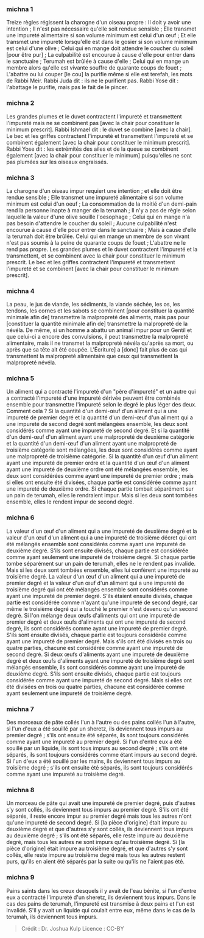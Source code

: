 
### michna 1
Treize règles régissent la charogne d'un oiseau propre : Il doit y avoir une intention ; Il n'est pas nécessaire qu'elle soit rendue sensible ; Elle transmet une impureté alimentaire si son volume minimum est celui d'un œuf ; Et elle transmet une impureté lorsqu'elle est dans le gosier si son volume minimum est celui d'une olive ; Celui qui en mange doit attendre le coucher du soleil [pour être pur] ; La culpabilité est encourue à cause d'elle pour entrer dans le sanctuaire ; Terumah est brûlée à cause d'elle ; Celui qui en mange un membre alors qu'elle est vivante souffre de quarante coups de fouet ; L'abattre ou lui couper [le cou] la purifie même si elle est terefah, les mots de Rabbi Meir. Rabbi Juda dit : ils ne le purifient pas. Rabbi Yose dit : l'abattage le purifie, mais pas le fait de le pincer.

### michna 2
Les grandes plumes et le duvet contractent l'impureté et transmettent l'impureté mais ne se combinent pas [avec la chair pour constituer le minimum prescrit]. Rabbi Ishmael dit : le duvet se combine [avec la chair]. Le bec et les griffes contractent l'impureté et transmettent l'impureté et se combinent également [avec la chair pour constituer le minimum prescrit]. Rabbi Yose dit : les extrémités des ailes et de la queue se combinent également [avec la chair pour constituer le minimum] puisqu'elles ne sont pas plumées sur les oiseaux engraissés.

### michna 3
La charogne d'un oiseau impur requiert une intention ; et elle doit être rendue sensible ; Elle transmet une impureté alimentaire si son volume minimum est celui d'un oeuf ; La consommation de la moitié d'un demi-pain rend la personne inapte à manger de la terumah ; Il n'y a pas de règle selon laquelle la valeur d'une olive souille l'oesophage ; Celui qui en mange n'a pas besoin d'attendre le coucher du soleil ; Aucune culpabilité n'est encourue à cause d'elle pour entrer dans le sanctuaire ; Mais à cause d'elle la terumah doit être brûlée. Celui qui en mange un membre de son vivant n'est pas soumis à la peine de quarante coups de fouet ; L'abattre ne le rend pas propre. Les grandes plumes et le duvet contractent l'impureté et la transmettent, et se combinent avec la chair pour constituer le minimum prescrit. Le bec et les griffes contractent l'impureté et transmettent l'impureté et se combinent [avec la chair pour constituer le minimum prescrit].

### michna 4
La peau, le jus de viande, les sédiments, la viande séchée, les os, les tendons, les cornes et les sabots se combinent [pour constituer la quantité minimale afin de] transmettre la malpropreté des aliments, mais pas pour [constituer la quantité minimale afin de] transmettre la malpropreté de la névéla. De même, si un homme a abattu un animal impur pour un Gentil et que celui-ci a encore des convulsions, il peut transmettre la malpropreté alimentaire, mais il ne transmet la malpropreté névéla qu'après sa mort, ou après que sa tête ait été coupée. L'Écriture] a [donc] fait plus de cas qui transmettent la malpropreté alimentaire que ceux qui transmettent la malpropreté névéla.

### michna 5
Un aliment qui a contracté l'impureté d'un "père d'impureté" et un autre qui a contracté l'impureté d'une impureté dérivée peuvent être combinés ensemble pour transmettre l'impureté selon le degré le plus léger des deux. Comment cela ? Si la quantité d'un demi-œuf d'un aliment qui a une impureté de premier degré et la quantité d'un demi-œuf d'un aliment qui a une impureté de second degré sont mélangées ensemble, les deux sont considérés comme ayant une impureté de second degré. Et si la quantité d'un demi-œuf d'un aliment ayant une malpropreté de deuxième catégorie et la quantité d'un demi-œuf d'un aliment ayant une malpropreté de troisième catégorie sont mélangées, les deux sont considérés comme ayant une malpropreté de troisième catégorie. Si la quantité d'un œuf d'un aliment ayant une impureté de premier ordre et la quantité d'un œuf d'un aliment ayant une impureté de deuxième ordre ont été mélangées ensemble, les deux sont considérées comme ayant une impureté de premier ordre ; mais si elles ont ensuite été divisées, chaque partie est considérée comme ayant une impureté de deuxième ordre. Si chaque partie tombait séparément sur un pain de terumah, elles le rendraient impur. Mais si les deux sont tombées ensemble, elles le rendent impur de second degré.

### michna 6
La valeur d'un œuf d'un aliment qui a une impureté de deuxième degré et la valeur d'un œuf d'un aliment qui a une impureté de troisième décret qui ont été mélangés ensemble sont considérés comme ayant une impureté de deuxième degré. S'ils sont ensuite divisés, chaque partie est considérée comme ayant seulement une impureté de troisième degré. Si chaque partie tombe séparément sur un pain de terumah, elles ne le rendent pas invalide. Mais si les deux sont tombées ensemble, elles lui confèrent une impureté au troisième degré. La valeur d'un œuf d'un aliment qui a une impureté de premier degré et la valeur d'un œuf d'un aliment qui a une impureté de troisième degré qui ont été mélangés ensemble sont considérés comme ayant une impureté de premier degré. S'ils étaient ensuite divisés, chaque partie est considérée comme n'ayant qu'une impureté de second degré, car même le troisième degré qui a touché le premier n'est devenu qu'un second degré. Si l'on mélange deux œufs d'aliments qui ont une impureté de premier degré et deux œufs d'aliments qui ont une impureté de second degré, ils sont considérés comme ayant une impureté de premier degré. S'ils sont ensuite divisés, chaque partie est toujours considérée comme ayant une impureté de premier degré. Mais s'ils ont été divisés en trois ou quatre parties, chacune est considérée comme ayant une impureté de second degré. Si deux œufs d'aliments ayant une impureté de deuxième degré et deux œufs d'aliments ayant une impureté de troisième degré sont mélangés ensemble, ils sont considérés comme ayant une impureté de deuxième degré. S'ils sont ensuite divisés, chaque partie est toujours considérée comme ayant une impureté de second degré. Mais si elles ont été divisées en trois ou quatre parties, chacune est considérée comme ayant seulement une impureté de troisième degré.

### michna 7
Des morceaux de pâte collés l'un à l'autre ou des pains collés l'un à l'autre, si l'un d'eux a été souillé par un sheretz, ils deviennent tous impurs au premier degré ; s'ils ont ensuite été séparés, ils sont toujours considérés comme ayant une impureté au premier degré. Si l'un d'entre eux a été souillé par un liquide, ils sont tous impurs au second degré ; s'ils ont été séparés, ils sont toujours considérés comme étant impurs au second degré. Si l'un d'eux a été souillé par les mains, ils deviennent tous impurs au troisième degré ; s'ils ont ensuite été séparés, ils sont toujours considérés comme ayant une impureté au troisième degré.

### michna 8
Un morceau de pâte qui avait une impureté de premier degré, puis d'autres s'y sont collés, ils deviennent tous impurs au premier degré. S'ils ont été séparés, il reste encore impur au premier degré mais tous les autres n'ont qu'une impureté de second degré. Si [la pièce d'origine] était impure au deuxième degré et que d'autres s'y sont collés, ils deviennent tous impurs au deuxième degré ; s'ils ont été séparés, elle reste impure au deuxième degré, mais tous les autres ne sont impurs qu'au troisième degré. Si [la pièce d'origine] était impure au troisième degré, et que d'autres s'y sont collés, elle reste impure au troisième degré mais tous les autres restent purs, qu'ils en aient été séparés par la suite ou qu'ils ne l'aient pas été.

### michna 9
Pains saints dans les creux desquels il y avait de l'eau bénite, si l'un d'entre eux a contracté l'impureté d'un sheretz, ils deviennent tous impurs. Dans le cas des pains de terumah, l'impureté est transmise à deux pains et l'un est invalidé. S'il y avait un liquide qui coulait entre eux, même dans le cas de la terumah, ils deviennent tous impurs.

>Crédit : Dr. Joshua Kulp
>Licence : CC-BY